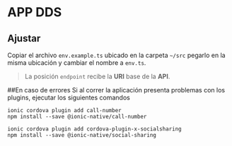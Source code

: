# APP DDS

## Ajustar
Copiar el archivo `env.example.ts` ubicado en la carpeta `~/src` pegarlo en la misma ubicación y cambiar el nombre a `env.ts`.

> La posición `endpoint` recibe la **URI** base de la **API**.

##En caso de errores
Si al correr la aplicación presenta problemas con los plugins, ejecutar los siguientes comandos

```
ionic cordova plugin add call-number
npm install --save @ionic-native/call-number

ionic cordova plugin add cordova-plugin-x-socialsharing
npm install --save @ionic-native/social-sharing
```
